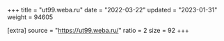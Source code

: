 +++
title = "ut99.weba.ru"
date = "2022-03-22"
updated = "2023-01-31"
weight = 94605

[extra]
source = "https://ut99.weba.ru/"
ratio = 2
size = 92
+++
